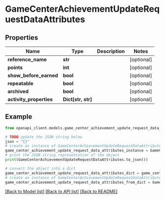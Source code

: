 # GameCenterAchievementUpdateRequestDataAttributes


## Properties

Name | Type | Description | Notes
------------ | ------------- | ------------- | -------------
**reference_name** | **str** |  | [optional] 
**points** | **int** |  | [optional] 
**show_before_earned** | **bool** |  | [optional] 
**repeatable** | **bool** |  | [optional] 
**archived** | **bool** |  | [optional] 
**activity_properties** | **Dict[str, str]** |  | [optional] 

## Example

```python
from openapi_client.models.game_center_achievement_update_request_data_attributes import GameCenterAchievementUpdateRequestDataAttributes

# TODO update the JSON string below
json = "{}"
# create an instance of GameCenterAchievementUpdateRequestDataAttributes from a JSON string
game_center_achievement_update_request_data_attributes_instance = GameCenterAchievementUpdateRequestDataAttributes.from_json(json)
# print the JSON string representation of the object
print(GameCenterAchievementUpdateRequestDataAttributes.to_json())

# convert the object into a dict
game_center_achievement_update_request_data_attributes_dict = game_center_achievement_update_request_data_attributes_instance.to_dict()
# create an instance of GameCenterAchievementUpdateRequestDataAttributes from a dict
game_center_achievement_update_request_data_attributes_from_dict = GameCenterAchievementUpdateRequestDataAttributes.from_dict(game_center_achievement_update_request_data_attributes_dict)
```
[[Back to Model list]](../README.md#documentation-for-models) [[Back to API list]](../README.md#documentation-for-api-endpoints) [[Back to README]](../README.md)


